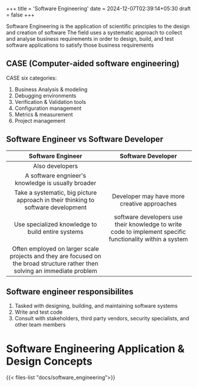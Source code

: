 +++
title = 'Software Engineering'
date = 2024-12-07T02:39:14+05:30
draft = false
+++

Software Engineering is the application of scientific principles to the design and creation of software
The field uses a systematic approach to collect and analyse business requirements in order to design, build, and test software applications to satisfy those business requirements

## CASE (Computer-aided software engineering)

CASE six categories:
1. Business Analysis & modeling
2. Debugging environments
3. Verification & Validation tools
4. Configuration management
5. Metrics & measurement
6. Project management

## Software Engineer vs Software Developer

Software Engineer | Software Developer
|:---------------:|:-----------------:|
Also developers | |
A software engnieer's knowledge is usually broader | |
Take a systematic, big picture approach in their thinking to software development | Developer may have more creative approaches |
Use specialized knowledge to build entire systems | software developers use their knowledge to write code to implement specific functionality within a system |
Often employed on larger scale projects and they are focused on the broad structure rather then solving an immediate problem | |

## Software engineer responsibilites
1. Tasked with designing, building, and maintaining software systems
2. Write and test code
3. Consult with stakeholders, third party vendors, security specialists, and other team members

# Software Engineering Application & Design Concepts

{{< files-list "docs/software_engineering">}}
